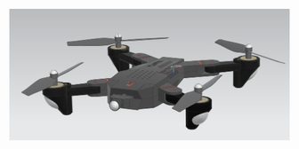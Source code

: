 ![Drone Assembly Project](https://github.com/hugovr24/Projects/blob/master/Aerospace_Mechanical_Eng_Projects/NX_Designs/PROJECT19_DRONE_DESIGN/Drone.png)
